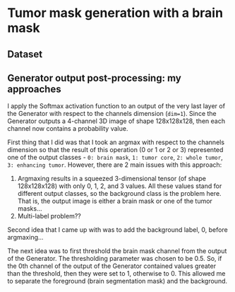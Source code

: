 # Tumor mask generation with a brain mask

## Dataset

## Generator output post-processing: my approaches
I apply the Softmax activation function to an output of the very last layer of the Generator with respect to the channels dimension (`dim=1`). Since the Generator outputs a 4-channel 3D image of shape 128x128x128, then each channel now contains a probability value.

First thing that I did was that I took an argmax with respect to the channels dimension so that the result of this operation (0 or 1 or 2 or 3) represented one of the output classes - `0: brain mask`, `1: tumor core`, `2: whole tumor`, `3: enhancing tumor`. However, there are 2 main issues with this approach:
1. Argmaxing results in a squeezed 3-dimensional tensor (of shape 128x128x128) with only 0, 1, 2, and 3 values. All these values stand for different output classes, so the background class is the problem here. That is, the output image is either a brain mask or one of the tumor masks...
2. Multi-label problem??

Second idea that I came up with was to add the background label, 0, before argmaxing...

The next idea was to first threshold the brain mask channel from the output of the Generator. The thresholding parameter was chosen to be 0.5. So, if the 0th channel of the output of the Generator contained values greater than the threshold, then they were set to 1, otherwise to 0. This allowed me to separate the foreground (brain segmentation mask) and the background.
